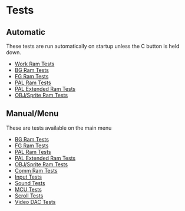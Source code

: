 # Tests

## Automatic
These tests are run automatically on startup unless the C button is held down.
* [Work Ram Tests](tests/work_ram_tests.md)
* [BG Ram Tests](tests/ram_tests.md)
* [FG Ram Tests](tests/ram_tests.md)
* [PAL Ram Tests](tests/ram_tests.md)
* [PAL Extended Ram Tests](tests/ram_tests.md)
* [OBJ/Sprite Ram Tests](tests/ram_tests.md)

## Manual/Menu
These are tests available on the main menu
* [BG Ram Tests](tests/ram_tests.md)
* [FG Ram Tests](tests/ram_tests.md)
* [PAL Ram Tests](tests/ram_tests.md)
* [PAL Extended Ram Tests](tests/ram_tests.md)
* [OBJ/Sprite Ram Tests](tests/ram_tests.md)
* [Comm Ram Tests](tests/ram_tests.md)
* [Input Tests](tests/input_tests.md)
* [Sound Tests](tests/sound_tests.md)
* [MCU Tests](tests/mcu_tests.md)
* [Scroll Tests](tests/scroll_tests.md)
* [Video DAC Tests](tests/video_dac_tests.md)
